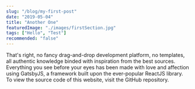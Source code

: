 ```yaml
---
slug: "/blog/my-first-post"
date: "2019-05-04"
title: "Another One"
featuredImage: "./images/firstSection.jpg"
tags: ["Hello", "Test"]
recommended: "false"
---
```


That's right, no fancy drag-and-drop development platform, no templates, all authentic knowledge binded with inspiration from the best sources.
Everything you see before your eyes has been made with love and affection using GatsbyJS, a framework built upon the ever-popular ReactJS library.
To view the source code of this website, visit the GitHub repository.
